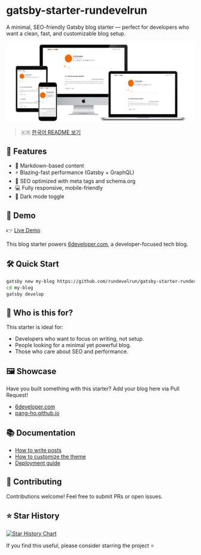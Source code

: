 # gatsby-starter-rundevelrun

A minimal, SEO-friendly Gatsby blog starter — perfect for developers who want a clean, fast, and customizable blog setup.

![데모 스크린샷](screen.png)

> 🇰🇷 [한국어 README 보기](README.ko.md)

## 🚀 Features

- 📝 Markdown-based content
- ⚡ Blazing-fast performance (Gatsby + GraphQL)
- 🧠 SEO optimized with meta tags and schema.org
- 💻 Fully responsive, mobile-friendly
- 🌙 Dark mode toggle

## 👀 Demo

👉 [Live Demo](https://6developer.com)

This blog starter powers [6developer.com](https://6developer.com), a developer-focused tech blog.

## 🛠️ Quick Start

```bash
gatsby new my-blog https://github.com/rundevelrun/gatsby-starter-rundevelrun
cd my-blog
gatsby develop
```

## 🧩 Who is this for?

This starter is ideal for:

- Developers who want to focus on writing, not setup.
- People looking for a minimal yet powerful blog.
- Those who care about SEO and performance.

## 🖼️ Showcase

Have you built something with this starter? Add your blog here via Pull Request!

- [6developer.com](https://6developer.com)
- [pang-ho.github.io](http://pang-ho.github.io/)

## 📚 Documentation

- [How to write posts](docs/writing.md) 
- [How to customize the theme](docs/customization.md)
- [Deployment guide](docs/deploy.md) 

## 🙌 Contributing

Contributions welcome! Feel free to submit PRs or open issues.

## ⭐ Star History

[![Star History Chart](https://api.star-history.com/svg?repos=rundevelrun/gatsby-starter-rundevelrun&type=Date)](https://star-history.com/#rundevelrun/gatsby-starter-rundevelrun&Date)

If you find this useful, please consider starring the project ⭐️
